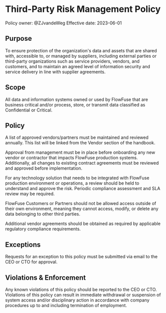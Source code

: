 # Third-Party Risk Management Policy

Policy owner: @ZJvandeWeg
Effective date: 2023-06-01

## Purpose

To ensure protection of the organization's data and assets that are shared with, accessible to, or managed by suppliers, including external parties or third-party organizations such as service providers, vendors, and customers, and to maintain an agreed level of information security and service delivery in line with supplier agreements.

## Scope

All data and information systems owned or used by FlowFuse that are business critical and/or process, store, or transmit data classified as Confidential or Critical.

## Policy

A list of approved vendors/partners must be maintained and reviewed annually. This list will be linked from the Vendor section of the handbook.

Approval from management must be in place before onboarding any new vendor or contractor that impacts FlowFuse production systems. Additionally, all changes to existing contract agreements must be reviewed and approved before implementation.

For any technology solution that needs to be integrated with FlowFuse production environment or operations, a review should be held to understand and approve the risk. Periodic compliance assessment and SLA review may be required.

FlowFuse Customers or Partners should not be allowed access outside of their own environment, meaning they cannot access, modify, or delete any data belonging to other third parties.

Additional vendor agreements should be obtained as required by applicable regulatory compliance requirements.

## Exceptions

Requests for an exception to this policy must be submitted via email to the CEO or CTO for approval.

## Violations & Enforcement

Any known violations of this policy should be reported to the CEO or CTO. Violations of this policy can result in immediate withdrawal or suspension of system access and/or disciplinary action in accordance with company procedures up to and including termination of employment.
